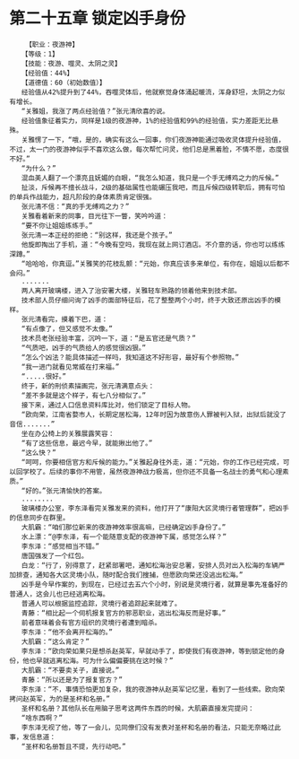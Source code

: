 # 第二十五章 锁定凶手身份
        【职业：夜游神】
       【等级：1】
       【技能：夜游、噬灵、太阴之灵】
       【经验值：44%】
       【道德值：60（初始数值）】
       经验值从42%提升到了44%，吞噬灵体后，他就察觉身体涌起暖流，浑身舒坦，太阴之力似有增长。
       “关雅姐，我涨了两点经验值？”张元清欣喜的说。
       经验值象征着实力，同样是1级的夜游神，1%的经验值和99%的经验值，实力差距无比悬殊。
       关雅愣了一下，“哦，是的，确实有这么一回事，你们夜游神能通过吸收灵体提升经验值，不过，太一门的夜游神似乎不喜欢这么做，每次帮忙问灵，他们总是黑着脸，不情不愿，态度很不好。”
       “为什么？”
       混血美人翻了一个漂亮且妩媚的白眼，“我怎么知道，我只是一个手无缚鸡之力的斥候。”
       扯淡，斥候再不擅长战斗，2级的基础属性也能碾压我吧，而且斥候四级转职后，拥有可怕的单兵作战能力，超凡阶段的身体素质肯定很强。
       张元清不信：“真的手无缚鸡之力？”
       关雅看着新来的同事，目光往下一瞥，笑吟吟道：
       “要不你让姐姐练练手。”
       张元清一本正经的拒绝：“别这样，我还是个孩子。”
       他旋即掏出了手机，道：“今晚有空吗，我现在就上网订酒店。不介意的话，你也可以练练深蹲。”
       “哈哈哈，你真逗。”关雅笑的花枝乱颤：“元始，你真应该多来单位，有你在，姐姐以后都不会闷。”
       .......
       两人离开玻璃楼，进入了治安署大楼，关雅轻车熟路的领着他来到技术部。
       技术部人员仔细问询了凶手的面部特征后，花了整整两个小时，终于大致还原出凶手的模样。
       张元清看完，摸着下巴，道：
       “有点像了，但又感觉不太像。”
       技术员老张经验丰富，沉吟一下，道：“是五官还是气质？”
       “气质吧，凶手的气质给人的感觉很凶狠。”
       “怎么个凶法？能具体描述一样吗，我知道这不好形容，最好有个参照物。”
       “我一进门就看见常威在打来福。”
       “.....很好。”
       终于，新的刑侦素描画完，张元清满意点头：
       “差不多就是这个样子，有七八分相似了。”
       接下来，通过人口信息资料库比对，他们锁定了目标人物。
       “欧向荣，江南省婺市人，长期定居松海，12年时因为故意伤人罪被判入狱，出狱后就没了音信.......”
       坐在办公椅上的关雅展露笑容：
       “有了这些信息，最迟今早，就能揪出他了。”
       “这么快？”
       “呵呵，你要相信官方和斥候的能力。”关雅起身往外走，道：“元始，你的工作已经完成，可以回学校了。后续的事你不用管，虽然夜游神战力极高，但你还不具备一名战士的勇气和心理素质。”
       “好的。”张元清愉快的答案。
       ........
       玻璃楼办公室，李东泽看完关雅发来的资料，他打开了“康阳大区灵境行者管理群”，把凶手的信息同步在群里。
       大肌霸：“咱们那位新来的夜游神效率很高嘛，已经确定凶手身份了。”
       水上漂：“@李东泽，有一个能随意支配的夜游神下属，感觉怎么样？”
       李东泽：“感觉相当不错。”
       唐国强发了一个红包。
       白龙：“行了，别得意了，赶紧部署吧，通知松海治安总署，安排人员对出入松海的车辆严加排查，通知各大区灵境小队，随时配合我们搜捕，但愿欧向荣还没逃出松海。”
       凶手是今早作案的，到现在，已经过去五六个小时，别说是灵境行者，就算是事先准备好的普通人，这会儿也已经逃离松海。
       普通人可以根据监控追踪，灵境行者追踪起来就难了。
       青藤：“相比起一个伺机报复官方的邪恶职业，逃出松海反而是好事。”
       前者意味着会有官方组织的灵境行者遭到暗杀。
       李东泽：“他不会离开松海的。”
       大肌霸：“这么肯定？”
       李东泽：“欧向荣如果只是想杀赵英军，早就动手了，即使我们有夜游神，等到锁定他的身份，他也早就逃离松海。可为什么偏偏要挑在这时候？”
       大肌霸：“不要卖关子，直接说。”
       青藤：“所以还是为了报复官方？”
       李东泽：“不，事情恐怕更加复杂，我的夜游神从赵英军记忆里，看到了一些线索。欧向荣拷问赵英军，为的是圣杯和名册。”
       圣杯和名册？其他队长在用脑子思考这两件东西的时候，大肌霸直接发完提问：
       “啥东西啊？”
       李东泽无视了他，等了一会儿，见同僚们没有发表对圣杯和名册的看法，只能无奈略过此事，发信息道：
       “圣杯和名册暂且不提，先行动吧。”